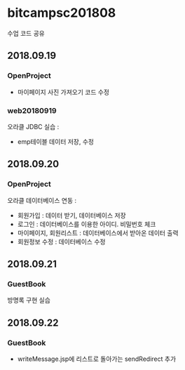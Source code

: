 # bitcampsc201808
수업 코드 공유

## 2018.09.19
### OpenProject
- 마이페이지 사진 가져오기 코드 수정

### web20180919  
오라클 JDBC 실습 :
- emp테이블 데이터 저장, 수정


## 2018.09.20
### OpenProject  
오라클 데이터베이스 연동 : 
- 회원가입 : 데이터 받기, 데이터베이스 저장
- 로그인 : 데이터베이스를 이용한 아이디. 비밀번호 체크
- 마이페이지, 회원리스트 : 데이터베이스에서 받아온 데이터 출력
- 회원정보 수정 : 데이터베이스 수정
  
  
## 2018.09.21
### GuestBook 
방명록 구현 실습


## 2018.09.22
### GuestBook 
- writeMessage.jsp에 리스트로 돌아가는 sendRedirect 추가
